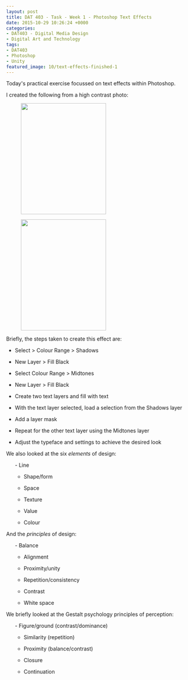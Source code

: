 ```yaml
---
layout: post
title: DAT 403 - Task - Week 1 - Photoshop Text Effects
date: 2015-10-29 10:26:24 +0000
categories:
- DAT403 - Digital Media Design
- Digital Art and Technology
tags:
- DAT403
- Photoshop
- Unity
featured_image: 10/text-effects-finished-1
---
```

Today's practical exercise focussed on text effects within Photoshop.

I created the following from a high contrast photo:

<div class="gallery">

<div><div style="flex-basis:100%"><figure><a href="https://res.cloudinary.com/circleseven/image/upload/q_auto,f_auto/10/text-effects-original-1"><img src="https://res.cloudinary.com/circleseven/image/upload/q_auto,f_auto/10/text-effects-original-1" width="230" height="300" alt="" loading="lazy"></a></figure>
<figure><a href="https://res.cloudinary.com/circleseven/image/upload/q_auto,f_auto/10/text-effects-finished-1"><img src="https://res.cloudinary.com/circleseven/image/upload/q_auto,f_auto/10/text-effects-finished-1" width="230" height="300" alt="" loading="lazy"></a></figure>

</div>

</div>
</div>

Briefly, the steps taken to create this effect are:

- Select &gt; Colour Range &gt; Shadows

- New Layer &gt; Fill Black

- Select Colour Range &gt; Midtones

- New Layer &gt; Fill Black

- Create two text layers and fill with text

- With the text layer selected, load a selection from the Shadows layer

- Add a layer mask

- Repeat for the other text layer using the Midtones layer

- Adjust the typeface and settings to achieve the desired look

We also looked at the six *elements* of design:

<ol>- Line

- Shape/form

- Space

- Texture

- Value

- Colour
</ol>

And the *principles* of design:

<ol>- Balance

- Alignment

- Proximity/unity

- Repetition/consistency

- Contrast

- White space
</ol>

We briefly looked at the Gestalt psychology principles of perception:

<ol>- Figure/ground (contrast/dominance)

- Similarity (repetition)

- Proximity (balance/contrast)

- Closure

- Continuation
</ol>
